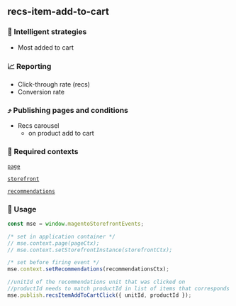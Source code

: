 ## recs-item-add-to-cart

### 🤖 Intelligent strategies

-   Most added to cart

### 📈 Reporting

-   Click-through rate (recs)
-   Conversion rate

### ⤴️ Publishing pages and conditions

-   Recs carousel
    -   on product add to cart

### 🛄 Required contexts

[`page`](./example-contexts/mock-page-context.md)

[`storefront`](./example-contexts/mock-storefront-context.md)

[`recommendations`](./example-contexts/mock-recommendations-context.md)

### 🔧 Usage

```javascript
const mse = window.magentoStorefrontEvents;

/* set in application container */
// mse.context.page(pageCtx);
// mse.context.setStorefrontInstance(storefrontCtx);

/* set before firing event */
mse.context.setRecommendations(recommendationsCtx);

//unitId of the recommendations unit that was clicked on
//productId needs to match productId in list of items that corresponds to unitId
mse.publish.recsItemAddToCartClick({ unitId, productId });
```

